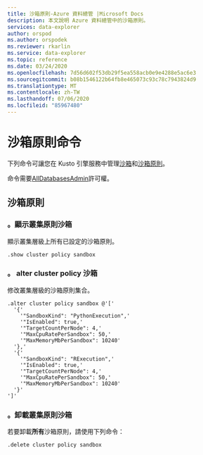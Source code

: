 ```yaml
---
title: 沙箱原則-Azure 資料總管 |Microsoft Docs
description: 本文說明 Azure 資料總管中的沙箱原則。
services: data-explorer
author: orspod
ms.author: orspodek
ms.reviewer: rkarlin
ms.service: data-explorer
ms.topic: reference
ms.date: 03/24/2020
ms.openlocfilehash: 7d56d602f53db29f5ea558acb0e9e4288e5ac6e3
ms.sourcegitcommit: b08b1546122b64fb8e465073c93c78c7943824d9
ms.translationtype: MT
ms.contentlocale: zh-TW
ms.lasthandoff: 07/06/2020
ms.locfileid: "85967480"
---
```

# <a name="sandbox-policy-command"></a>沙箱原則命令

下列命令可讓您在 Kusto 引擎服務中管理[沙箱](../concepts/sandboxes.md)和[沙箱原則](sandboxpolicy.md)。

命令需要[AllDatabasesAdmin](access-control/role-based-authorization.md)許可權。

## <a name="sandbox-policy"></a>沙箱原則

### <a name="show-cluster-policy-sandbox"></a>。顯示叢集原則沙箱

顯示叢集層級上所有已設定的沙箱原則。

```kusto
.show cluster policy sandbox
```

### <a name="alter-cluster-policy-sandbox"></a>。 alter cluster policy 沙箱

修改叢集層級的沙箱原則集合。

```kusto
.alter cluster policy sandbox @'['
  '{'
    '"SandboxKind": "PythonExecution",'
    '"IsEnabled": true,'
    '"TargetCountPerNode": 4,'
    '"MaxCpuRatePerSandbox": 50,'
    '"MaxMemoryMbPerSandbox": 10240'
  '},'
  '{'
    '"SandboxKind": "RExecution",'
    '"IsEnabled": true,'
    '"TargetCountPerNode": 4,'
    '"MaxCpuRatePerSandbox": 50,'
    '"MaxMemoryMbPerSandbox": 10240'
  '}'
']'
```

### <a name="drop-cluster-policy-sandbox"></a>。卸載叢集原則沙箱

若要卸載**所有**沙箱原則，請使用下列命令：

```kusto
.delete cluster policy sandbox
```

